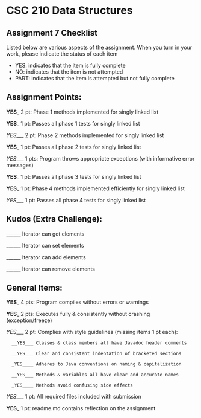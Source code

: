 # CSC 210 Data Structures
## Assignment 7 Checklist

Listed below are various aspects of the assignment.  When you turn in
your work, please indicate the status of each item

- YES: indicates that the item is fully complete
- NO: indicates that the item is not attempted
- PART: indicates that the item is attempted but not fully complete

## Assignment Points:

__YES___ 2 pt: Phase 1 methods implemented for singly linked list

__YES___ 1 pt: Passes all phase 1 tests for singly linked list

_YES____ 2 pt: Phase 2 methods implemented for singly linked list

__YES___ 1 pt: Passes all phase 2 tests for singly linked list

_YES____ 1 pts: Program throws appropriate exceptions (with informative error messages)

__YES___ 1 pt: Passes all phase 3 tests for singly linked list

__YES___ 1 pt: Phase 4 methods implemented efficiently for singly linked list

_YES____ 1 pt: Passes all phase 4 tests for singly linked list


## Kudos (Extra Challenge):

______ Iterator can get elements

______ Iterator can set elements

______ Iterator can add elements

______ Iterator can remove elements


## General Items:

__YES___ 4 pts: Program compiles without errors or warnings

__YES___ 2 pts: Executes fully & consistently without crashing (exception/freeze)

_YES____ 2 pt: Complies with style guidelines (missing items 1 pt each):

      __YES___ Classes & class members all have Javadoc header comments

      __YES___ Clear and consistent indentation of bracketed sections

      _YES____ Adheres to Java conventions on naming & capitalization

      __YES___ Methods & variables all have clear and accurate names

      _YES____ Methods avoid confusing side effects

_YES____ 1 pt: All required files included with submission

__YES___ 1 pt: readme.md contains reflection on the assignment